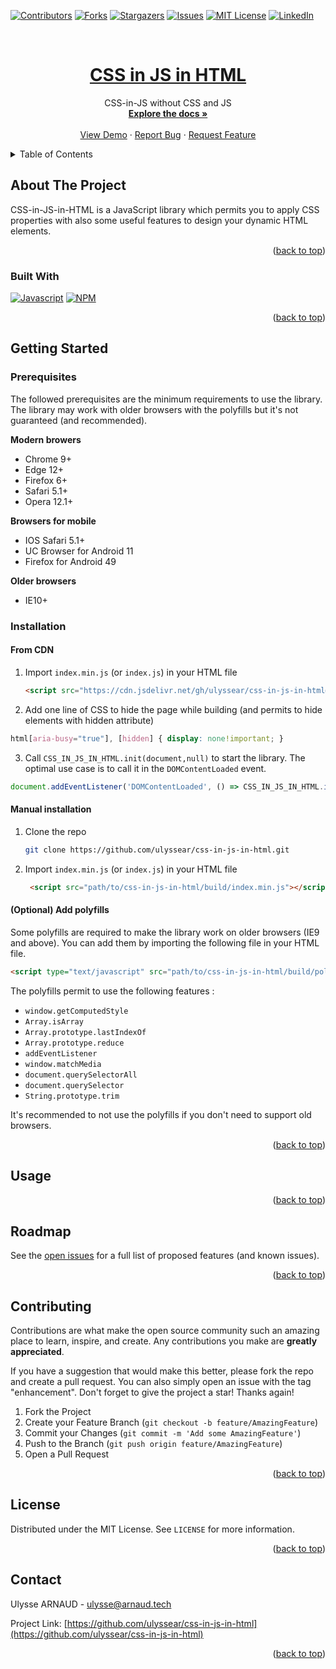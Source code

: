<a name="readme-top"></a>

[![Contributors][contributors-shield]][contributors-url]
[![Forks][forks-shield]][forks-url]
[![Stargazers][stars-shield]][stars-url]
[![Issues][issues-shield]][issues-url]
[![MIT License][license-shield]][license-url]
[![LinkedIn][linkedin-shield]][linkedin-url]



<!-- PROJECT LOGO -->
<br />
<div align="center">
  <a href="https://github.com/ulyssear/css-in-js-in-html">
    <h1 align="center">CSS in JS in HTML</h1>
  </a>

  <p align="center">
    CSS-in-JS without CSS and JS
    <br />
    <a href="https://github.com/ulyssear/css-in-js-in-html"><strong>Explore the docs »</strong></a>
    <br />
    <br />
    <a href="https://github.com/ulyssear/css-in-js-in-html">View Demo</a>
    ·
    <a href="https://github.com/ulyssear/css-in-js-in-html/issues">Report Bug</a>
    ·
    <a href="https://github.com/ulyssear/css-in-js-in-html/issues">Request Feature</a>
  </p>
</div>



<!-- TABLE OF CONTENTS -->
<details>
  <summary>Table of Contents</summary>
  <ol>
    <li>
      <a href="#about-the-project">About The Project</a>
      <ul>
        <li><a href="#built-with">Built With</a></li>
      </ul>
    </li>
    <li>
      <a href="#getting-started">Getting Started</a>
      <ul>
        <li><a href="#prerequisites">Prerequisites</a></li>
        <li><a href="#installation">Installation</a></li>
      </ul>
    </li>
    <li><a href="#usage">Usage</a></li>
    <li><a href="#roadmap">Roadmap</a></li>
    <li><a href="#contributing">Contributing</a></li>
    <li><a href="#license">License</a></li>
    <li><a href="#contact">Contact</a></li>
    <!-- <li><a href="#acknowledgments">Acknowledgments</a></li> -->
  </ol>
</details>



<!-- ABOUT THE PROJECT -->
## About The Project

<!-- TODO : ADD dynamic examples -->

CSS-in-JS-in-HTML is a JavaScript library which permits you to apply CSS properties with also some useful features to design your dynamic HTML elements.

<p align="right">(<a href="#readme-top">back to top</a>)</p>



### Built With

[![Javascript][Javascript-shield]][Javascript-url]
[![NPM][NPM-shield]][NPM-url]


<p align="right">(<a href="#readme-top">back to top</a>)</p>



<!-- GETTING STARTED -->
## Getting Started

### Prerequisites

The followed prerequisites are the minimum requirements to use the library. The library may work with older browsers with the polyfills but it's not guaranteed (and recommended).

__Modern browers__
  - Chrome 9+
  - Edge 12+
  - Firefox 6+
  - Safari 5.1+
  - Opera 12.1+

__Browsers for mobile__
  - IOS Safari 5.1+
  - UC Browser for Android 11
  - Firefox for Android 49

__Older browsers__
  - IE10+

### Installation

#### From CDN

1. Import `index.min.js` (or `index.js`) in your HTML file
   ```html
   <script src="https://cdn.jsdelivr.net/gh/ulyssear/css-in-js-in-html@0.1.4/build/index.min.js"></script>
   ```

2. Add one line of CSS to hide the page while building (and permits to hide elements with hidden attribute)
  ```css
  html[aria-busy="true"], [hidden] { display: none!important; }
  ```

3. Call `CSS_IN_JS_IN_HTML.init(document,null)` to start the library. The optimal use case is to call it in the `DOMContentLoaded` event.
  ```js
  document.addEventListener('DOMContentLoaded', () => CSS_IN_JS_IN_HTML.init(document, null));
  ```

#### Manual installation

1. Clone the repo
   ```sh
   git clone https://github.com/ulyssear/css-in-js-in-html.git
   ```
2. Import `index.min.js` (or `index.js`) in your HTML file
   ```html
    <script src="path/to/css-in-js-in-html/build/index.min.js"></script>
    ```

#### (Optional) Add polyfills

Some polyfills are required to make the library work on older browsers (IE9 and above). You can add them by importing the following file in your HTML file.

```html
<script type="text/javascript" src="path/to/css-in-js-in-html/build/polyfill.min.js"></script>
```

The polyfills permit to use the following features :
- `window.getComputedStyle`
- `Array.isArray`
- `Array.prototype.lastIndexOf`
- `Array.prototype.reduce`
- `addEventListener`
- `window.matchMedia`
- `document.querySelectorAll`
- `document.querySelector`
- `String.prototype.trim`

It's recommended to not use the polyfills if you don't need to support old browsers.

<p align="right">(<a href="#readme-top">back to top</a>)</p>


<!-- USAGE EXAMPLES -->
## Usage

<!-- TODO : ADD examples -->

<p align="right">(<a href="#readme-top">back to top</a>)</p>



<!-- ROADMAP -->
## Roadmap

<!-- TODO : ADD roadmap
- [ ] Feature 1
- [ ] Feature 2
- [ ] Feature 3
    - [ ] Nested Feature
-->
See the [open issues](https://github.com/ulyssear/css-in-js-in-html/issues) for a full list of proposed features (and known issues).

<p align="right">(<a href="#readme-top">back to top</a>)</p>



<!-- CONTRIBUTING -->
## Contributing

Contributions are what make the open source community such an amazing place to learn, inspire, and create. Any contributions you make are **greatly appreciated**.

If you have a suggestion that would make this better, please fork the repo and create a pull request. You can also simply open an issue with the tag "enhancement".
Don't forget to give the project a star! Thanks again!

1. Fork the Project
2. Create your Feature Branch (`git checkout -b feature/AmazingFeature`)
3. Commit your Changes (`git commit -m 'Add some AmazingFeature'`)
4. Push to the Branch (`git push origin feature/AmazingFeature`)
5. Open a Pull Request

<p align="right">(<a href="#readme-top">back to top</a>)</p>



<!-- LICENSE -->
## License

Distributed under the MIT License. See `LICENSE` for more information.

<p align="right">(<a href="#readme-top">back to top</a>)</p>



<!-- CONTACT -->
## Contact

Ulysse ARNAUD - ulysse@arnaud.tech

Project Link: [https://github.com/ulyssear/css-in-js-in-html](https://github.com/ulyssear/css-in-js-in-html)

<p align="right">(<a href="#readme-top">back to top</a>)</p>




<!-- MARKDOWN LINKS & IMAGES -->
<!-- https://www.markdownguide.org/basic-syntax/#reference-style-links -->
[contributors-shield]: https://img.shields.io/github/contributors/ulyssear/css-in-js-in-html.svg?style=for-the-badge
[contributors-url]: https://github.com/ulyssear/css-in-js-in-html/graphs/contributors
[forks-shield]: https://img.shields.io/github/forks/ulyssear/css-in-js-in-html.svg?style=for-the-badge
[forks-url]: https://github.com/ulyssear/css-in-js-in-html/network/members
[stars-shield]: https://img.shields.io/github/stars/ulyssear/css-in-js-in-html.svg?style=for-the-badge
[stars-url]: https://github.com/ulyssear/css-in-js-in-html/stargazers
[issues-shield]: https://img.shields.io/github/issues/ulyssear/css-in-js-in-html.svg?style=for-the-badge
[issues-url]: https://github.com/ulyssear/css-in-js-in-html/issues
[license-shield]: https://img.shields.io/github/license/ulyssear/css-in-js-in-html.svg?style=for-the-badge
[license-url]: https://github.com/ulyssear/css-in-js-in-html/blob/master/LICENSE
[linkedin-shield]: https://img.shields.io/badge/-LinkedIn-black.svg?style=for-the-badge&logo=linkedin&colorB=555
[linkedin-url]: https://linkedin.com/in/ulyssearnaud
[product-screenshot]: images/screenshot.png
[JavaScript-shield]: https://img.shields.io/badge/JavaScript-323330?style=for-the-badge&logo=javascript&logoColor=F7DF1E
[JavaScript-url]: https://www.javascript.com/
[NPM-shield]: https://img.shields.io/badge/npm-CB3837?style=for-the-badge&logo=npm&logoColor=white
[NPM-url]: https://www.npmjs.com/
